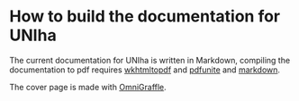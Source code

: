 
# How to build the documentation for UNIha

The current documentation for UNIha is written in Markdown, compiling the
documentation to pdf requires [wkhtmltopdf](https://wkhtmltopdf.org) and
[pdfunite](http://poppler.freedesktop.org) and
[markdown](https://github.com/Orc/discount).

The cover page is made with
[OmniGraffle](https://en.wikipedia.org/wiki/OmniGraffle).

